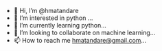 - 👋 Hi, I’m @hmatandare
- 👀 I’m interested in python ...
- 🌱 I’m currently learning python...
- 💞️ I’m looking to collaborate on machine learning...
- 📫 How to reach me hmatandare@gmail.com...

<!---
hmatandare/hmatandare is a ✨ special ✨ repository because its `README.md` (this file) appears on your GitHub profile.
You can click the Preview link to take a look at your changes.
--->
